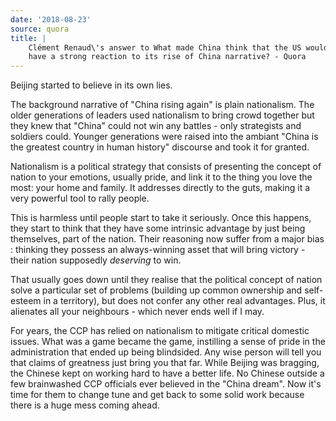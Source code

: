 ```yaml
---
date: '2018-08-23'
source: quora
title: |
    Clément Renaud\'s answer to What made China think that the US would not
    have a strong reaction to its rise of China narrative? - Quora
---
```


Beijing started to believe in its own lies.

The background narrative of "China rising again" is plain nationalism.
The older generations of leaders used nationalism to bring crowd
together but they knew that "China" could not win any battles - only
strategists and soldiers could. Younger generations were raised into the
ambiant "China is the greatest country in human history" discourse and
took it for granted.

Nationalism is a political strategy that consists of presenting the
concept of nation to your emotions, usually pride, and link it to the
thing you love the most: your home and family. It addresses directly to
the guts, making it a very powerful tool to rally people.

This is harmless until people start to take it seriously. Once this
happens, they start to think that they have some intrinsic advantage by
just being themselves, part of the nation. Their reasoning now suffer
from a major bias : thinking they possess an always-winning asset that
will bring victory - their nation supposedly *deserving* to win.

That usually goes down until they realise that the political concept of
nation solve a particular set of problems (building up common ownership
and self-esteem in a territory), but does not confer any other real
advantages. Plus, it alienates all your neighbours - which never ends
well if I may.

For years, the CCP has relied on nationalism to mitigate critical
domestic issues. What was a game became the game, instilling a sense of
pride in the administration that ended up being blindsided. Any wise
person will tell you that claims of greatness just bring you that far.
While Beijing was bragging, the Chinese kept on working hard to have a
better life. No Chinese outside a few brainwashed CCP officials ever
believed in the "China dream". Now it\'s time for them to change tune
and get back to some solid work because there is a huge mess coming
ahead.

